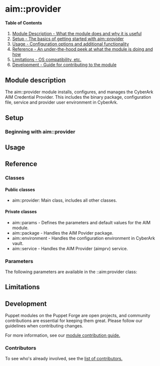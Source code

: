 # aim::provider

#### Table of Contents


1. [Module Description - What the module does and why it is useful](#module-description)
1. [Setup - The basics of getting started with aim::provider](#setup)
1. [Usage - Configuration options and additional functionality](#usage)
1. [Reference - An under-the-hood peek at what the module is doing and how](#reference)
1. [Limitations - OS compatibility, etc.](#limitations)
1. [Development - Guide for contributing to the module](#development)


## Module description

The aim::provider module installs, configures, and manages the CyberArk AIM Credential Provider.
This includes the binary package, configuration file, service and provider user environment in CyberArk.

## Setup

### Beginning with aim::provider


## Usage


## Reference

### Classes

#### Public classes

* aim::provider: Main class, includes all other classes.

#### Private classes

* aim::params - Defines the parameters and default values for the AIM module.
* aim::package - Handles the AIM Povider package.
* aim::environment - Handles the configuration environment in CyberArk vault.
* aim::service -  Handles the AIM Provider (aimprv) service.

### Parameters

The following parameters are available in the ::aim:provider class:

## Limitations


## Development

Puppet modules on the Puppet Forge are open projects, and community contributions are essential for keeping them great. Please follow our guidelines when contributing changes.

For more information, see our [module contribution guide.](https://docs.puppetlabs.com/forge/contributing.html)

### Contributors

To see who's already involved, see the [list of contributors.](https://github.com/puppetlabs/puppetlabs-ntp/graphs/contributors)
